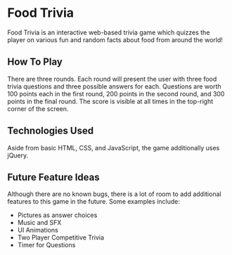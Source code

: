 # Food Trivia

Food Trivia is an interactive web-based trivia game which quizzes the player on various fun and random facts about food from around the world!

## How To Play

There are three rounds. Each round will present the user with three food trivia questions and three possible answers for each. Questions are worth 100 points each in the first round, 200 points in the second round, and 300 points in the final round. The score is visible at all times in the top-right corner of the screen.

## Technologies Used

Aside from basic HTML, CSS, and JavaScript, the game additionally uses jQuery.

## Future Feature Ideas

Although there are no known bugs, there is a lot of room to add additional features to this game in the future. Some examples include:

 - Pictures as answer choices
 - Music and SFX
 - UI Animations
 - Two Player Competitive Trivia
 - Timer for Questions
